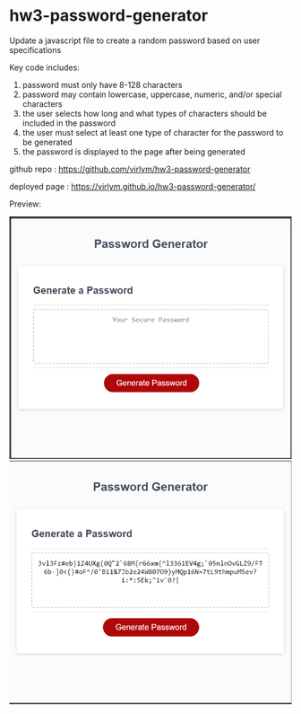 # hw3-password-generator

Update a javascript file to create a random password based on user specifications

Key code includes:
1) password must only have 8-128 characters
2) password may contain lowercase, uppercase, numeric, and/or special characters
3) the user selects how long and what types of characters should be included in the password
4) the user must select at least one type of character for the password to be generated
5) the password is displayed to the page after being generated

github repo : https://github.com/virlym/hw3-password-generator

deployed page : https://virlym.github.io/hw3-password-generator/

Preview:

![baseGenerator](https://github.com/virlym/hw3-password-generator/blob/master/Assets/passwordGenerator.PNG)
![afterGenerated](https://github.com/virlym/hw3-password-generator/blob/master/Assets/generatedPassword.PNG)